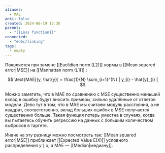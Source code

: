 ```yaml
---
aliases:
  - MAE
anki: false
created: 2024-06-19 13:30
parent:
  - "[[Loss function]]"
connected:
  - "#обс/linking"
tags:
  - empty
---
```

Появляется при замене [[Euclidian norm (L2)]]  нормы в [[Mean squared error|MSE]] на [[Manhattan norm (L1)]] :

$$ \text{MAE}(y, \hat{y}) = \frac{1}{N} \sum_{i=1}^{N} | y_{i} - \hat{y}_{i} | $$

Можно заметить, что в MAE по сравнению с MSE существенно меньший вклад в ошибку будут вносить примеры, сильно удалённые от ответов модели. Дело тут в том, что в MAE мы считаем модуль расстояния, а не квадрат, соответственно, вклад больших ошибок в MSE получается существенно больше. Такая функция потерь уместна в случаях, когда вы пытаетесь обучить регрессию на данных с большим количеством выбросов в таргете.

Иначе на эту разницу можно посмотреть так: [[Mean squared error|MSE]] приближает [[Expected Value E(X)]]  условного распределения $y \mid x$, а MAE — [[Median|медиану]].
